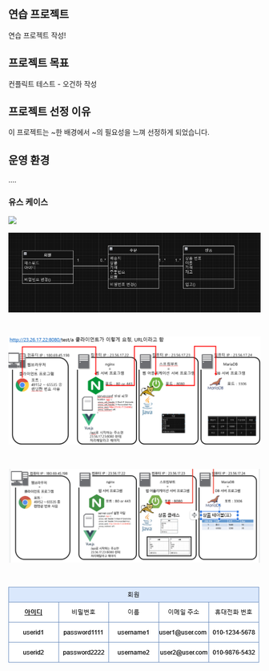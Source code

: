 ## 연습 프로젝트
연습 프로젝트 작성!

## 프로젝트 목표
컨플릭트 테스트 - 오건하 작성
## 프로젝트 선정 이유
이 프로젝트는 ~한 배경에서 ~의 필요성을 느껴 선정하게 되었습니다.
 
## 운영 환경
....


### 유스 케이스
<image src="./images/use-case.png" />

<br>

![alt text](image.png)

<br>

![alt text](order.png)

<br>

![alt text](./images/oop-ex.png)

<br>

![alt text](./images/member_table.png)